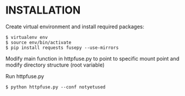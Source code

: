 INSTALLATION
============

Create virtual environment and install required packages:

    $ virtualenv env
    $ source env/bin/activate
    $ pip install requests fusepy --use-mirrors

Modify main function in httpfuse.py to point to specific mount point and
modify directory structure (root variable)

Run httpfuse.py

    $ python httpfuse.py --conf notyetused
